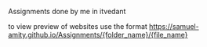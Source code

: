 Assignments done by me in itvedant

to view preview of websites use the format https://samuel-amity.github.io/Assignments/{folder_name}/{file_name}

